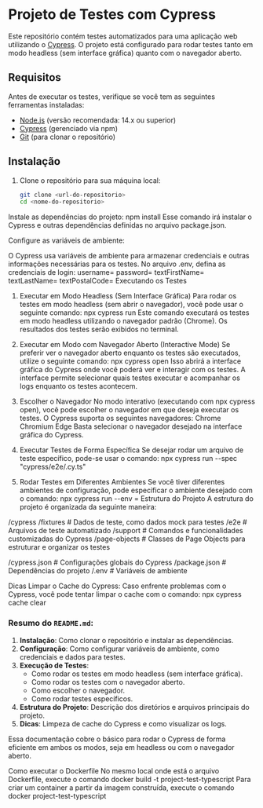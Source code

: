 # Projeto de Testes com Cypress

Este repositório contém testes automatizados para uma aplicação web utilizando o [Cypress](https://www.cypress.io/). O projeto está configurado para rodar testes tanto em modo headless (sem interface gráfica) quanto com o navegador aberto.

## Requisitos

Antes de executar os testes, verifique se você tem as seguintes ferramentas instaladas:

- [Node.js](https://nodejs.org/) (versão recomendada: 14.x ou superior)
- [Cypress](https://www.cypress.io/) (gerenciado via npm)
- [Git](https://git-scm.com/) (para clonar o repositório)

## Instalação

1. Clone o repositório para sua máquina local:

   ```bash
   git clone <url-do-repositorio>
   cd <nome-do-repositorio>
Instale as dependências do projeto:
npm install
Esse comando irá instalar o Cypress e outras dependências definidas no arquivo package.json.

Configure as variáveis de ambiente:

O Cypress usa variáveis de ambiente para armazenar credenciais e outras informações necessárias para os testes.
No arquivo .env, defina as credenciais de login:
username=<seu-usuario>
password=<sua-senha>
textFirstName=<seu-primeiro-nome>
textLastName=<seu-ultimo-nome>
textPostalCode=<seu-codigo-postal>
Executando os Testes
1. Executar em Modo Headless (Sem Interface Gráfica)
Para rodar os testes em modo headless (sem abrir o navegador), você pode usar o seguinte comando:
npx cypress run
Este comando executará os testes em modo headless utilizando o navegador padrão (Chrome). Os resultados dos testes serão exibidos no terminal.

2. Executar em Modo com Navegador Aberto (Interactive Mode)
Se preferir ver o navegador aberto enquanto os testes são executados, utilize o seguinte comando:
npx cypress open
Isso abrirá a interface gráfica do Cypress onde você poderá ver e interagir com os testes. A interface permite selecionar quais testes executar e acompanhar os logs enquanto os testes acontecem.

3. Escolher o Navegador
No modo interativo (executando com npx cypress open), você pode escolher o navegador em que deseja executar os testes. O Cypress suporta os seguintes navegadores:
Chrome
Chromium
Edge
Basta selecionar o navegador desejado na interface gráfica do Cypress.

4. Executar Testes de Forma Específica
Se desejar rodar um arquivo de teste específico, pode-se usar o comando:
npx cypress run --spec "cypress/e2e/<caminho-do-arquivo-de-teste>.cy.ts"

5. Rodar Testes em Diferentes Ambientes
Se você tiver diferentes ambientes de configuração, pode especificar o ambiente desejado com o comando:
npx cypress run --env <variavel-ambiente>=<valor>
Estrutura do Projeto
A estrutura do projeto é organizada da seguinte maneira:

/cypress
  /fixtures         # Dados de teste, como dados mock para testes
  /e2e              # Arquivos de teste automatizado
  /support          # Comandos e funcionalidades customizadas do Cypress
  /page-objects     # Classes de Page Objects para estruturar e organizar os testes

/cypress.json        # Configurações globais do Cypress
/package.json        # Dependências do projeto
/.env                # Variáveis de ambiente

Dicas
Limpar o Cache do Cypress: Caso enfrente problemas com o Cypress, você pode tentar limpar o cache com o comando:
npx cypress cache clear


### Resumo do `README.md`:

1. **Instalação**: Como clonar o repositório e instalar as dependências.
2. **Configuração**: Como configurar variáveis de ambiente, como credenciais e dados para testes.
3. **Execução de Testes**:
   - Como rodar os testes em modo headless (sem interface gráfica).
   - Como rodar os testes com o navegador aberto.
   - Como escolher o navegador.
   - Como rodar testes específicos.
4. **Estrutura do Projeto**: Descrição dos diretórios e arquivos principais do projeto.
5. **Dicas**: Limpeza de cache do Cypress e como visualizar os logs.

Essa documentação cobre o básico para rodar o Cypress de forma eficiente em ambos os modos, seja em headless ou com o navegador aberto.

Como executar o Dockerfile 
No mesmo local onde está o arquivo Dockerfile, execute o comando
 docker build -t project-test-typescript
Para criar um container a partir da imagem construída, execute o comando
 docker project-test-typescript

